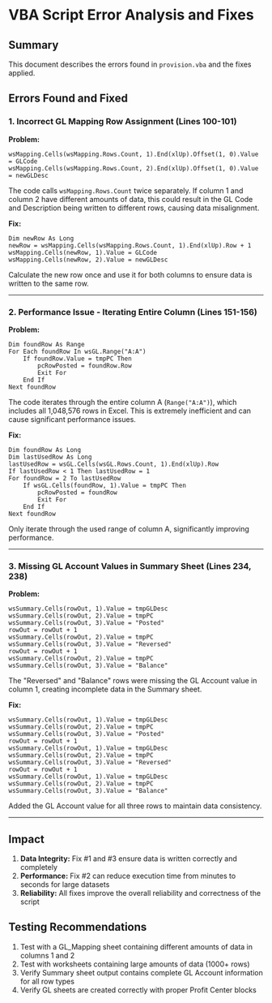 # VBA Script Error Analysis and Fixes

## Summary
This document describes the errors found in `provision.vba` and the fixes applied.

## Errors Found and Fixed

### 1. **Incorrect GL Mapping Row Assignment (Lines 100-101)**

**Problem:** 
```vba
wsMapping.Cells(wsMapping.Rows.Count, 1).End(xlUp).Offset(1, 0).Value = GLCode
wsMapping.Cells(wsMapping.Rows.Count, 2).End(xlUp).Offset(1, 0).Value = newGLDesc
```

The code calls `wsMapping.Rows.Count` twice separately. If column 1 and column 2 have different amounts of data, this could result in the GL Code and Description being written to different rows, causing data misalignment.

**Fix:**
```vba
Dim newRow As Long
newRow = wsMapping.Cells(wsMapping.Rows.Count, 1).End(xlUp).Row + 1
wsMapping.Cells(newRow, 1).Value = GLCode
wsMapping.Cells(newRow, 2).Value = newGLDesc
```

Calculate the new row once and use it for both columns to ensure data is written to the same row.

---

### 2. **Performance Issue - Iterating Entire Column (Lines 151-156)**

**Problem:**
```vba
Dim foundRow As Range
For Each foundRow In wsGL.Range("A:A")
    If foundRow.Value = tmpPC Then
        pcRowPosted = foundRow.Row
        Exit For
    End If
Next foundRow
```

The code iterates through the entire column A (`Range("A:A")`), which includes all 1,048,576 rows in Excel. This is extremely inefficient and can cause significant performance issues.

**Fix:**
```vba
Dim foundRow As Long
Dim lastUsedRow As Long
lastUsedRow = wsGL.Cells(wsGL.Rows.Count, 1).End(xlUp).Row
If lastUsedRow < 1 Then lastUsedRow = 1
For foundRow = 2 To lastUsedRow
    If wsGL.Cells(foundRow, 1).Value = tmpPC Then
        pcRowPosted = foundRow
        Exit For
    End If
Next foundRow
```

Only iterate through the used range of column A, significantly improving performance.

---

### 3. **Missing GL Account Values in Summary Sheet (Lines 234, 238)**

**Problem:**
```vba
wsSummary.Cells(rowOut, 1).Value = tmpGLDesc
wsSummary.Cells(rowOut, 2).Value = tmpPC
wsSummary.Cells(rowOut, 3).Value = "Posted"
rowOut = rowOut + 1
wsSummary.Cells(rowOut, 2).Value = tmpPC
wsSummary.Cells(rowOut, 3).Value = "Reversed"
rowOut = rowOut + 1
wsSummary.Cells(rowOut, 2).Value = tmpPC
wsSummary.Cells(rowOut, 3).Value = "Balance"
```

The "Reversed" and "Balance" rows were missing the GL Account value in column 1, creating incomplete data in the Summary sheet.

**Fix:**
```vba
wsSummary.Cells(rowOut, 1).Value = tmpGLDesc
wsSummary.Cells(rowOut, 2).Value = tmpPC
wsSummary.Cells(rowOut, 3).Value = "Posted"
rowOut = rowOut + 1
wsSummary.Cells(rowOut, 1).Value = tmpGLDesc
wsSummary.Cells(rowOut, 2).Value = tmpPC
wsSummary.Cells(rowOut, 3).Value = "Reversed"
rowOut = rowOut + 1
wsSummary.Cells(rowOut, 1).Value = tmpGLDesc
wsSummary.Cells(rowOut, 2).Value = tmpPC
wsSummary.Cells(rowOut, 3).Value = "Balance"
```

Added the GL Account value for all three rows to maintain data consistency.

---

## Impact

1. **Data Integrity:** Fix #1 and #3 ensure data is written correctly and completely
2. **Performance:** Fix #2 can reduce execution time from minutes to seconds for large datasets
3. **Reliability:** All fixes improve the overall reliability and correctness of the script

## Testing Recommendations

1. Test with a GL_Mapping sheet containing different amounts of data in columns 1 and 2
2. Test with worksheets containing large amounts of data (1000+ rows)
3. Verify Summary sheet output contains complete GL Account information for all row types
4. Verify GL sheets are created correctly with proper Profit Center blocks
